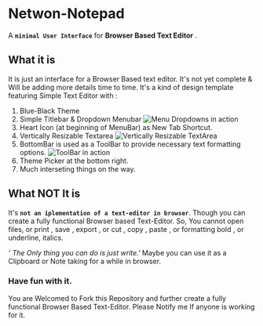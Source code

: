 # Netwon-Notepad
A **`minimal User Interface`** for **Browser Based Text Editor** . 

## What it is
It is just an interface for a Browser Based text editor. It's not yet complete & Will be adding more details time to time.
It's a kind of design template featuring Simple Text Editor with :

1. Blue-Black Theme
2. Simple Titlebar & Dropdown Menubar
   ![Menu Dropdowns in action](https://github.com/C0deDaedalus/Newton-Notepad-UI/blob/master/newton-notepad-ui1.gif "Menu Dropdowns")
3. Heart Icon (at beginning of MenuBar) as New Tab Shortcut.
4. Vertically Resizable Textarea
    ![Vertically Resizable TextArea](https://github.com/C0deDaedalus/Newton-Notepad-UI/blob/master/newton-notepad-ui2.gif "Vertically Resizable TextArea")
5. BottomBar is used as a ToolBar to provide necessary text formatting options.
    ![ToolBar in action](https://github.com/C0deDaedalus/Newton-Notepad-UI/blob/master/newton-notepad-ui3.gif "Toolbar")
6. Theme Picker at the bottom right.
7. Much interseting things on the way.

## What NOT It is
It's **`not an iplementation of a text-editor in browser`**. Though you can create a fully functional Browser based Text-Editor. So, You cannot open files, or print , save , export , or cut , copy , paste , or formatting bold , or underline, italics.

*' The Only thing you can do is just write.'* 
Maybe you can use it as a Clipboard or Note taking for a while in browser.

### Have fun with it.
You are Welcomed to Fork this Repository and further create a fully functional Browser Based Text-Editor.
Please Notify me If anyone is working for it.

